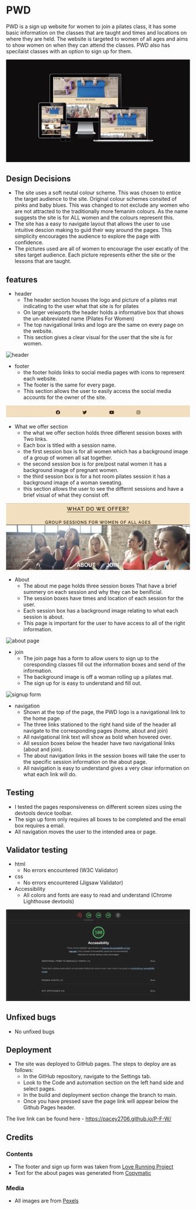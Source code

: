 # PWD

PWD is a sign up website for women to join a pilates class, it has some basic information on the classes that are taught and times and locations on where they are held. The website is targeted to women of all ages and aims to show women on when they can attend the classes. PWD also has specilaist classes with an option to sign up for them.

![PWD displayed on different devices][def4]

## Design Decisions
* The site uses a soft neutal colour scheme. This was chosen to entice the target audience to the site. Original colour schemes consited of pinks and baby blues. This was changed to not exclude any women who are not attracted to the traditionally more femanim colours. As the name suggests the site is for ALL women and the colours represent this.
* The site has a easy to navigate layout that allows the user to use intuitive descion making to guid their way around the pages. This simplicity encourages the audience to explore the page with confidence. 
* The pictures used are all of women to encourage the user excatly of the sites target audience. Each picture represents either the site or the lessons that are taught.

## features

* header
  * The header section houses the logo and picture of a pilates mat indicating to the user what that site is for pilates
  * On larger veiwports the header holds a informative box that shows the un-abbreviated name (Pilates For Women)
  * The top navigational links and logo are the same on every page on the website.
  * This section gives a clear visual for the user that the site is for women.

![header][def5]

* footer
  * the footer holds links to social media pages with icons to represent each website.
  * The footer is the same for every page. 
  * This section allows the user to easily access the social media accounts for the owner of the site.

![footer](assets/images/Screenshot%202022-12-30%20at%2023.42.57.png)

* What we offer section
  * the what we offer section holds three different session boxes with Two links.
  * Each box is titled with a session name.
  * the first session box is for all women which has a background image of a group of women all sat together.
  * the second session box is for pre/post natal women it has a background image of pregnant women.
  * the third session box is for a hot room pilates session it has a background image of a woman sweating.
  * this section allows the user to see the differnt sessions and have a brief visual of what they consist off.

![what we offer section][def6]

* About
  * The about me page holds three session boxes That have a brief summery on each session and why they can be benificial.
  * The session boxes have times and location of each session for the user.
  * Each session box has a background image relating to what each session is about.
  * This page is important for the user to have access to all of the right information.

![about page][def8]

* join
  * The join page has a form to allow users to sign up to the coresponding classes fill out the information boxes and send of the information.
  * The background image is off a woman rolling up a pilates mat.
  * The sign up for is easy to understand and fill out.

![signup form][def7]

* navigation
  * Shown at the top of the page, the PWD logo is a navigational link to the home page.
  * The three links stationed to the right hand side of the header all navigate to the corresponding pages (home, about and join)
  * All navigational link text will show as bold when hovered over.
  * All session boxes below the header have two navigational links (about and join).
  * The about navigation links in the session boxes will take the user to the specific session information on the about page.
  * All navigation is easy to understand gives a very clear information on what each link will do.

## Testing

* I tested the pages responsiveness on different screen sizes using the devtools device toolbar.
* The sign up form only requires all boxes to be completed and the email box requires a email.
* All navigation moves the user to the intended area or page.

## Validator testing

* html
  * No errors encountered (W3C Validator)
* css
  * No errors encountered (Jigsaw Validator)
* Accessibility 
  * All colors and fonts are easy to read and understand (Chrome Lighthouse devtools)

![lighthouse test][def9]

## Unfixed bugs

* No unfixed bugs

## Deployment 

* The site was deployed to GitHub pages. The steps to deploy are as follows:
  * In the GitHub repository, navigate to the Settings tab.
  * Look to the Code and automation section on the left hand side and select pages.
  * In the build and deployment section change the branch to main.
  * Once you have pressed save the page link will appear below the Github Pages header.

The live link can be found here -  https://pacey2706.github.io/P-F-W/

## Credits 

### Contents 
* The footer  and sign up form was taken from [Love Running Project][def]
* Text for the about pages was generated from [Copymatic][def2]

### Media
* All images are from [Pexels][def3]


[def]: https://pacey2706.github.io/love-running/
[def2]: https://copymatic.ai/app/paragraph-generator/
[def3]: https://www.pexels.com/
[def4]: assets/images/Screenshot%202022-12-30%20at%2023.01.18.png
[def5]: assets/images/Screenshot%202022-12-30%20at%2023.41.39.png
[def6]: assets/images/Screenshot%202022-12-30%20at%2023.42.26.png
[def7]: assets/images/Screenshot%202022-12-30%20at%2023.44.13.png
[def8]: assets/images/Screenshot%202022-12-30%20at%2023.43.35.png
[def9]: assets/images/Screenshot%202022-12-30%20at%2023.47.01.png
